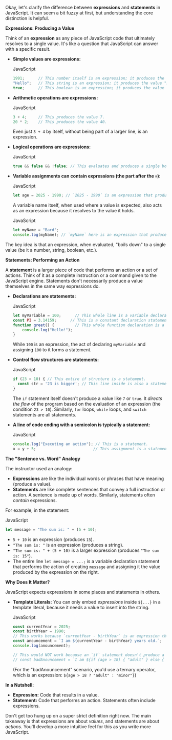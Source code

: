 Okay, let's clarify the difference between **expressions** and **statements** in JavaScript. It can seem a bit fuzzy at first, but understanding the core distinction is helpful.

**Expressions: Producing a Value**

Think of an **expression** as any piece of JavaScript code that ultimately resolves to a single value. It's like a question that JavaScript can answer with a specific result.

- **Simple values are expressions:**
    
    JavaScript
    
    ```JavaScript
    1991;      // This number itself is an expression; it produces the value 1991.
    "Hello";   // This string is an expression; it produces the value "Hello".
    true;      // This boolean is an expression; it produces the value true.
    ```
    
- **Arithmetic operations are expressions:**
    
    JavaScript
    
    ```JavaScript
    3 + 4;     // This produces the value 7.
    20 * 2;    // This produces the value 40.
    ```
    
    Even just `3 + 4` by itself, without being part of a larger line, is an expression.
    
- **Logical operations are expressions:**
    
    JavaScript
    
    ```JavaScript
    true && false && !false; // This evaluates and produces a single boolean value (false).
    ```
    
- **Variable assignments can contain expressions (the part after the `=`):**
    
    JavaScript
    
    ```JavaScript
    let age = 2025 - 1990; // `2025 - 1990` is an expression that produces 35.
    ```
    
    A variable name itself, when used where a value is expected, also acts as an expression because it resolves to the value it holds.
    
    JavaScript
    
    ```JavaScript
    let myName = "Bard";
    console.log(myName); // `myName` here is an expression that produces "Bard".
    ```
    

The key idea is that an expression, when evaluated, "boils down" to a single value (be it a number, string, boolean, etc.).

**Statements: Performing an Action**

A **statement** is a larger piece of code that performs an action or a set of actions. Think of it as a complete instruction or a command given to the JavaScript engine. Statements don't necessarily produce a value themselves in the same way expressions do.

- **Declarations are statements:**
    
    JavaScript
    
    ```JavaScript
    let myVariable = 100;      // This whole line is a variable declaration statement.
    const PI = 3.14159;      // This is a constant declaration statement.
    function greet() {         // This whole function declaration is a statement.
        console.log("Hello!");
    }
    ```
    
    While `100` is an expression, the act of declaring `myVariable` and assigning `100` to it forms a statement.
    
- **Control flow structures are statements:**
    
    JavaScript
    
    ```JavaScript
    if (23 > 10) { // This entire if structure is a statement.
      const str = '23 is bigger'; // This line inside is also a statement.
    }
    ```
    
    The `if` statement itself doesn't produce a value like `7` or `true`. It _directs the flow_ of the program based on the evaluation of an expression (the condition `23 > 10`). Similarly, `for` loops, `while` loops, and `switch` statements are all statements.
    
- **A line of code ending with a semicolon is typically a statement:**
    
    JavaScript
    
    ```JavaScript
    console.log("Executing an action"); // This is a statement.
    x = y + 5;                         // This assignment is a statement.
    ```
    

**The "Sentence vs. Word" Analogy**

The instructor used an analogy:

- **Expressions** are like the individual words or phrases that have meaning (produce a value).
- **Statements** are like complete sentences that convey a full instruction or action. A sentence is made up of words. Similarly, statements often _contain_ expressions.

For example, in the statement:

JavaScript

```JavaScript
let message = "The sum is: " + (5 + 10);
```

- `5 + 10` is an expression (produces `15`).
- `"The sum is: "` is an expression (produces a string).
- `"The sum is: " + (5 + 10)` is a larger expression (produces `"The sum is: 15"`).
- The entire line `let message = ...;` is a variable declaration statement that performs the action of creating `message` and assigning it the value produced by the expression on the right.

**Why Does It Matter?**

JavaScript expects expressions in some places and statements in others.

- **Template Literals:** You can only embed _expressions_ inside `${...}` in a template literal, because it needs a value to insert into the string.
    
    JavaScript
    
    ```JavaScript
    const currentYear = 2025;
    const birthYear = 1990;
    // This works because `currentYear - birthYear` is an expression that produces a number.
    const anouncement = `I am ${currentYear - birthYear} years old.`;
    console.log(anouncement);
    
    // This would NOT work because an `if` statement doesn't produce a single value to insert.
    // const badAnouncement = `I am ${if (age > 18) { "adult" } else { "minor" }} years old.`; // Error!
    ```
    
    (For the "badAnouncement" scenario, you'd use a ternary operator, which _is_ an expression: `${age > 18 ? "adult" : "minor"}`)

**In a Nutshell:**

- **Expression:** Code that results in a value.
- **Statement:** Code that performs an action. Statements often include expressions.

Don't get too hung up on a super strict definition right now. The main takeaway is that expressions are about _values_, and statements are about _actions_. You'll develop a more intuitive feel for this as you write more JavaScript.